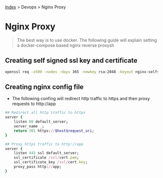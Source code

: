 [Index][home] > Devops > Nginx Proxy

# Nginx Proxy

>The best way is to use docker. The following guide  will explain setting a docker-compose based nginx reverse proxysh


## Creating self signed ssl key and certificate
```bash
openssl req -x509 -nodes -days 365 -newkey rsa:2048 -keyout nginx-selfsigned.key -out nginx-selfsigned.crt
```



## Creating nginx config file

- The following confing will redirect http traffic to https and then proxy requests to http://app 

```ruby
## Redirect all http traffic to https
server {
    listen 80 default_server;
    server_name _;
    return 301 https://$host$request_uri;
}

## Proxy https traffic to http://app
server {
    listen 443 ssl default_server;
    ssl_certificate /ssl/cert.pem;
    ssl_certificate_key /ssl/cert.key;
    proxy_pass http://app;
}
```

[home]: /dev-guide

